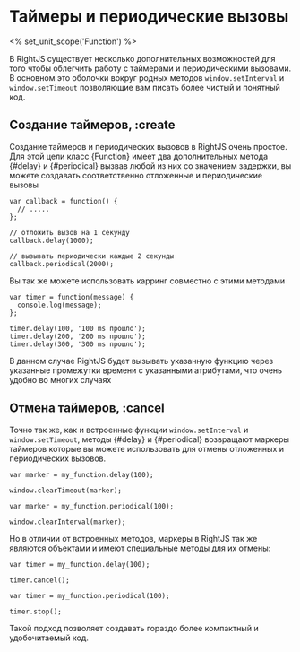 # Таймеры и периодические вызовы
<% set_unit_scope('Function') %>

В RightJS существует несколько дополнительных возможностей для того чтобы
облегчить работу с таймерами и периодическими вызовами. В основном это
оболочки вокруг родных методов `window.setInterval` и `window.setTimeout`
позволяющие вам писать более чистый и понятный код.

## Создание таймеров, :create

Создание таймеров и периодических вызовов в RightJS очень простое. Для этой
цели класс {Function} имеет два дополнительных метода {#delay} и {#periodical}
вызвав любой из них со значением задержки, вы можете создавать соответственно
отложенные и периодические вызовы

    var callback = function() {
      // .....
    };

    // отложить вызов на 1 секунду
    callback.delay(1000);

    // вызывать периодически каждые 2 секунды
    callback.periodical(2000);

Вы так же можете использовать карринг совместно с этими методами

    var timer = function(message) {
      console.log(message);
    };

    timer.delay(100, '100 ms прошло');
    timer.delay(200, '200 ms прошло');
    timer.delay(300, '300 ms прошло');

В данном случае RightJS будет вызывать указанную функцию через указанные
промежутки времени с указанными атрибутами, что очень удобно во многих
случаях

## Отмена таймеров, :cancel

Точно так же, как и встроенные функции `window.setInterval` и
`window.setTimeout`, методы {#delay} и {#periodical} возвращают маркеры
таймеров которые вы можете использовать для отмены отложенных и периодических
вызовов.

    var marker = my_function.delay(100);

    window.clearTimeout(marker);

    var marker = my_function.periodical(100);

    window.clearInterval(marker);

Но в отличии от встроенных методов, маркеры в RightJS так же являются
объектами и имеют специальные методы для их отмены:

    var timer = my_function.delay(100);

    timer.cancel();

    var timer = my_function.periodical(100);

    timer.stop();

Такой подход позволяет создавать гораздо более компактный и удобочитаемый код.

